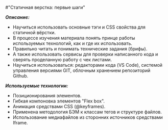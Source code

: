 ﻿#"Статичная верстка: первые шаги"

***Описание:***
- Научиться использовать основные тэги и CSS свойства для статичной вёрстки.
- В процессе изучения материала понять принце работы используемых технологий, как и где их использовать.
- Правильно читать и понимать технические задания (брифы).
- А также использовать сервисы для проверки написанного кода и сверять проделанную работу с чек листами.
- Научиться использоваться: редакторами кода (VS Code), системой управления версиями GIT, облочным хранением репозиторий Github.

***Используемые технологии:***
- Позиционирования элементов.
- Гибкая компоновка элементов "Flex box".
- Анимация средствами CSS (@keyframes).
- Применена методология БЭМ к классам тегов и структуре файлов.
- Использование медиафайлов из сторонних источников средствами Iframe.
